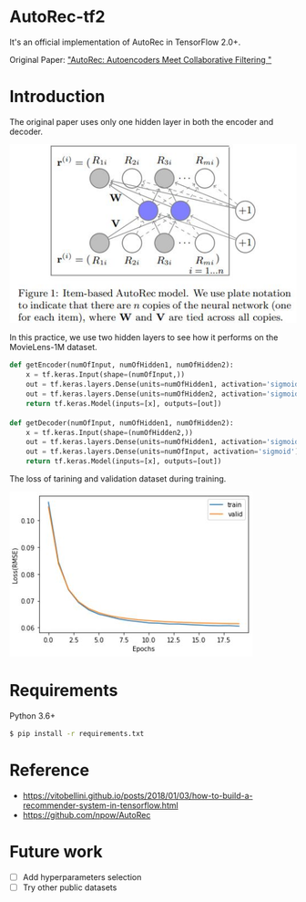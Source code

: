 # AutoRec-tf2
It's an official implementation of AutoRec in TensorFlow 2.0+.

Original Paper: ["AutoRec: Autoencoders Meet Collaborative Filtering
"](http://users.cecs.anu.edu.au/~u5098633/papers/www15.pdf)

# Introduction
The original paper uses only one hidden layer in both the encoder and decoder.

![Figure1](./images/Figure1.JPG)

In this practice, we use two hidden layers to see how it performs on the MovieLens-1M dataset.
```Python
def getEncoder(numOfInput, numOfHidden1, numOfHidden2):
    x = tf.keras.Input(shape=(numOfInput,))
    out = tf.keras.layers.Dense(units=numOfHidden1, activation='sigmoid') (x)
    out = tf.keras.layers.Dense(units=numOfHidden2, activation='sigmoid') (out)
    return tf.keras.Model(inputs=[x], outputs=[out])

def getDecoder(numOfInput, numOfHidden1, numOfHidden2):
    x = tf.keras.Input(shape=(numOfHidden2,))
    out = tf.keras.layers.Dense(units=numOfHidden1, activation='sigmoid') (x)
    out = tf.keras.layers.Dense(units=numOfInput, activation='sigmoid') (out)
    return tf.keras.Model(inputs=[x], outputs=[out])
```

The loss of tarining and validation dataset during training.

![Losses](./images/Losses.JPG)

# Requirements
Python 3.6+
```sh
$ pip install -r requirements.txt
```

# Reference
* https://vitobellini.github.io/posts/2018/01/03/how-to-build-a-recommender-system-in-tensorflow.html
* https://github.com/npow/AutoRec

# Future work
- [ ] Add hyperparameters selection
- [ ] Try other public datasets